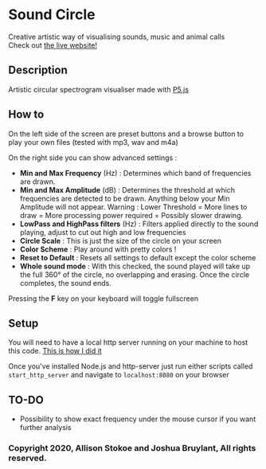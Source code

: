 # Sound Circle
Creative artistic way of visualising sounds, music and animal calls  
Check out [the live website!](https://frazic.github.io/Sound_Circle_of_Beauty/)

## Description
Artistic circular spectrogram visualiser made with [P5.js](https://p5js.org/)

## How to
On the left side of the screen are preset buttons and a browse button to play your own files (tested with mp3, wav and m4a)

On the right side you can show advanced settings : 
- **Min and Max Frequency** (Hz) : Determines which band of frequencies are drawn.
- **Min and Max Amplitude** (dB) : Determines the threshold at which frequencies are detected to be drawn. Anything below your Min Amplitude will not appear. Warning : Lower Threshold = More lines to draw = More processing power required = Possibly slower drawing.
- **LowPass and HighPass filters** (Hz) : Filters applied directly to the sound playing, adjust to cut out high and low frequencies
- **Circle Scale** : This is just the size of the circle on your screen
- **Color Scheme** : Play around with pretty colors !
- **Reset to Default** : Resets all settings to default except the color scheme
- **Whole sound mode** : With this checked, the sound played will take up the full 360° of the circle, no overlapping and erasing. Once the circle completes, the sound ends. 

Pressing the **F** key on your keyboard will toggle fullscreen

## Setup
You will need to have a local http server running on your machine to host this code. 
[This is how I did it](https://github.com/processing/p5.js/wiki/Local-server#node-http-server)

Once you've installed Node.js and http-server just run either scripts called `start_http_server` and navigate to `localhost:8080` on your browser

## TO-DO
- Possibility to show exact frequency under the mouse cursor if you want further analysis

### Copyright 2020, Allison Stokoe and Joshua Bruylant, All rights reserved.
